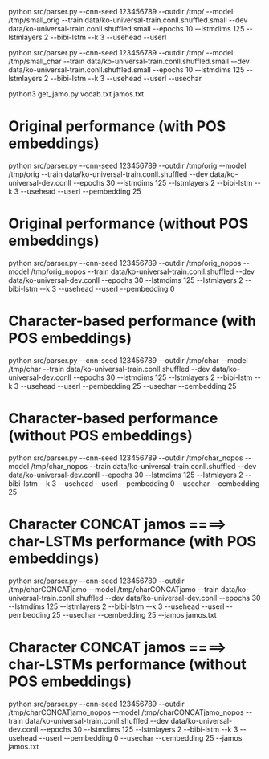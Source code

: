 python src/parser.py --cnn-seed 123456789 --outdir /tmp/ --model /tmp/small_orig --train data/ko-universal-train.conll.shuffled.small --dev data/ko-universal-train.conll.shuffled.small --epochs 10 --lstmdims 125 --lstmlayers 2 --bibi-lstm --k 3 --usehead --userl

python src/parser.py --cnn-seed 123456789 --outdir /tmp/ --model /tmp/small_char --train data/ko-universal-train.conll.shuffled.small --dev data/ko-universal-train.conll.shuffled.small --epochs 10 --lstmdims 125 --lstmlayers 2 --bibi-lstm --k 3 --usehead --userl --usechar

python3 get_jamo.py vocab.txt jamos.txt

# Original performance (with POS embeddings)
python src/parser.py --cnn-seed 123456789 --outdir /tmp/orig --model /tmp/orig --train data/ko-universal-train.conll.shuffled --dev data/ko-universal-dev.conll --epochs 30 --lstmdims 125 --lstmlayers 2 --bibi-lstm --k 3 --usehead --userl --pembedding 25

# Original performance (without POS embeddings)
python src/parser.py --cnn-seed 123456789 --outdir /tmp/orig_nopos --model /tmp/orig_nopos --train data/ko-universal-train.conll.shuffled --dev data/ko-universal-dev.conll --epochs 30 --lstmdims 125 --lstmlayers 2 --bibi-lstm --k 3 --usehead --userl --pembedding 0

# Character-based performance (with POS embeddings)
python src/parser.py --cnn-seed 123456789 --outdir /tmp/char --model /tmp/char --train data/ko-universal-train.conll.shuffled --dev data/ko-universal-dev.conll --epochs 30 --lstmdims 125 --lstmlayers 2 --bibi-lstm --k 3 --usehead --userl --pembedding 25 --usechar --cembedding 25

# Character-based performance (without POS embeddings)
python src/parser.py --cnn-seed 123456789 --outdir /tmp/char_nopos --model /tmp/char_nopos --train data/ko-universal-train.conll.shuffled --dev data/ko-universal-dev.conll --epochs 30 --lstmdims 125 --lstmlayers 2 --bibi-lstm --k 3 --usehead --userl --pembedding 0 --usechar --cembedding 25

# Character CONCAT jamos ====> char-LSTMs performance (with POS embeddings)
python src/parser.py --cnn-seed 123456789 --outdir /tmp/charCONCATjamo --model /tmp/charCONCATjamo --train data/ko-universal-train.conll.shuffled --dev data/ko-universal-dev.conll --epochs 30 --lstmdims 125 --lstmlayers 2 --bibi-lstm --k 3 --usehead --userl --pembedding 25 --usechar --cembedding 25 --jamos jamos.txt

# Character CONCAT jamos ====> char-LSTMs performance (without POS embeddings)
python src/parser.py --cnn-seed 123456789 --outdir /tmp/charCONCATjamo_nopos --model /tmp/charCONCATjamo_nopos --train data/ko-universal-train.conll.shuffled --dev data/ko-universal-dev.conll --epochs 30 --lstmdims 125 --lstmlayers 2 --bibi-lstm --k 3 --usehead --userl --pembedding 0 --usechar --cembedding 25 --jamos jamos.txt
